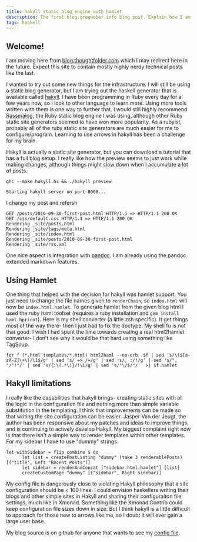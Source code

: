 ```yaml
---
title: hakyll static blog engine with hamlet
description: The first blog.gregweber.info blog post. Explain how I am using the hakyll static blog engine with hamlet
tags: haskell
---
```


Welcome!
------

I am moving here from [blog.thoughtfolder.com](blog.thoughtfolder.com) which I may redirect here in the future. Expect this site to contain mostly highly nerdy technical posts like the last.

I wanted to try out some new things for the infrastructure. I will still be using a static blog generator, but I am trying out the haskell generator that is available called [hakyll](http://jaspervdj.be/hakyll/). I have been programming in Ruby every day for a few years now, so I look to other language to learn more. Using more tools written with them is one way to further that. I would still highly recommend [Rassmalog](rassmalog.rubyforge.org/), the Ruby static blog engine I was using, although other Ruby static site generators seemed to have won more popularity. As a rubyist, probably all of the ruby static site generators are much easier for me to configure/program. Learning to use arrows in hakyll has been a challenge for my brain.

Hakyll is actually a static site generator, but you can download a tutorial that has a full blog setup. I really like how the preview seems to just work while making changes, although things might slow down when I accumulate a lot of posts.

~~~
ghc --make hakyll.hs && ./hakyll preview

Starting hakyll server on port 8000...
~~~

I change my post and refersh

~~~
GET /posts/2010-09-30-first-post.html HTTP/1.1 => HTTP/1.1 200 OK
GET /css/default.css HTTP/1.1 => HTTP/1.1 200 OK
Rendering _site/posts.html
Rendering _site/tags/meta.html
Rendering _site/index.html
Rendering _site/posts/2010-09-30-first-post.html
Rendering _site/rss.xml
~~~

One nice aspect is integration with [pandoc](http://johnmacfarlane.net/pandoc/README.html). I am already using the pandoc extended markdown features.

Using Hamlet
------------
One thing that helped with the decision for hakyll was hamlet support. You just need to change the file names given to `renderChain`, so `index.html` will now be `index.html.hamlet`. To generate hamlet from the given blog html I used the ruby haml toolset (requires a ruby installation and `gem install haml hpricot`). Here is my shell converter (a little zsh specific). It get things most of the way there- then I just had to fix the doctype. My shell fu is not that good. I wish I had spent the time towards creating a real html2hamlet converter- I don't see why it would be that hard using something like TagSoup.

    for f (*.html templates/*.html) html2haml --no-erb  $f | sed 's/\($[a-zA-Z]\+\)/\1$/g' | sed 's/ => /=/g' | sed 's/, :/!/g' | sed 's/", "/"!"/' | sed 's/{:\(.*\)}/!\1/g' | sed 's/"\/$/"/'  >| $f.hamlet


Hakyll limitations
------------------

I really like the capabilities that hakyll brings- creating static
sites with all the logic in the configuration file and nothing more
than simple variable substitution in the templating.
I think that improvements can be made so that writing the site configuration can be easier.
Jasper Van der Jeugt, the author has been responsive about my patches and ideas to improve things, and is continuing to actively develop Hakyll.
My biggest complaint right now is that there isn't a simple way to render templates within other templates. For my sidebar I have to use "dummy" strings.

    let withSidebar = flip combine $ do
          let list = createPostListing "dummy" (take 3 renderablePosts) [("title", Left "Recent Posts")]
          let sidebar = renderAndConcat ["sidebar.html.hamlet"] [list]
          createCustomPage "dummy" [("sidebar", Right sidebar)]

My config file is dangerously close to violating Hakyll philosophy that a site configuration should be < 100 lines.
I could envision haskellers writing their blogs and other simple sites in Hakyll and sharing their configuraiton file settings, much like in Xmonad.
Something like the Xmonad.Contrib could keep configuration file sizes down in size.
But I think hakyll is a little difficult to approach for those new to arrows like me, so I doubt it will ever gain a large user base.

My blog source is on github for anyone that wants to see my [config file](http://github.com/gregwebs/blog.gregweber.info/blob/master/hakyll.hs).
